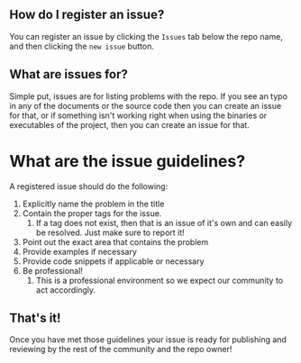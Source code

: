 ## How do I register an issue?
You can register an issue by clicking the `Issues` tab below the repo name, and then clicking the `new issue` button.

## What are issues for?
Simple put, issues are for listing problems with the repo. If you see an typo in any of the documents or the source code then you can create
an issue for that, or if something isn't working right when using the binaries or executables of the project, then you can create an issue
for that.

# What are the issue guidelines?
A registered issue should do the following:
1. Explicitly name the problem in the title
2. Contain the proper tags for the issue.
    1. If a tag does not exist, then that is an issue of it's own and can easily be resolved. Just make sure to report it!
3. Point out the exact area that contains the problem
4. Provide examples if necessary
5. Provide code snippets if applicable or necessary
6. Be professional!
    1. This is a professional environment so we expect our community to act accordingly.
    
## That's it!
Once you have met those guidelines your issue is ready for publishing and reviewing by the rest of the community and the repo owner!
